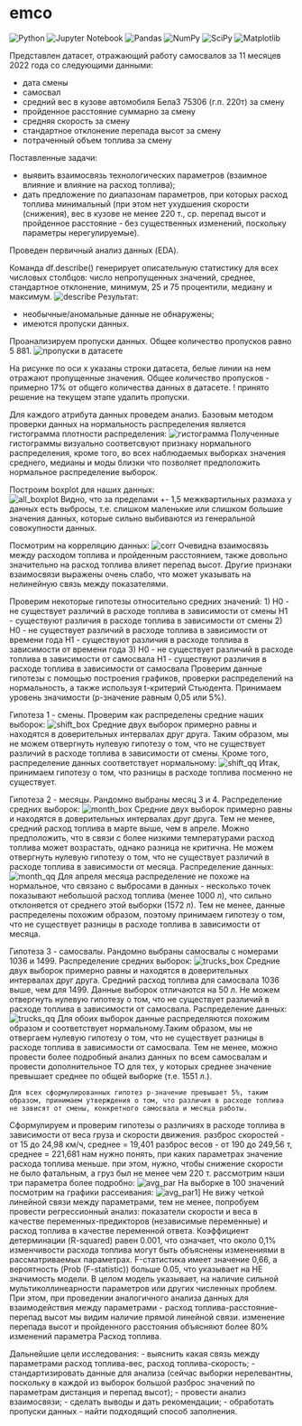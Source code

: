 # emco
![Python](https://img.shields.io/badge/python-3670A0?style=for-the-badge&logo=python&logoColor=ffdd54) ![Jupyter Notebook](https://img.shields.io/badge/jupyter-%23FA0F00.svg?style=for-the-badge&logo=jupyter&logoColor=white)
![Pandas](https://img.shields.io/badge/pandas-%23150458.svg?style=for-the-badge&logo=pandas&logoColor=white) ![NumPy](https://img.shields.io/badge/numpy-%23013243.svg?style=for-the-badge&logo=numpy&logoColor=white) ![SciPy](https://img.shields.io/badge/SciPy-%230C55A5.svg?style=for-the-badge&logo=scipy&logoColor=%white) ![Matplotlib](https://img.shields.io/badge/Matplotlib-%23ffffff.svg?style=for-the-badge&logo=Matplotlib&logoColor=black)

Представлен датасет, отражающий работу самосвалов за 11 месяцев 2022 года со следующими данными: 
- дата смены
- самосвал
- средний вес в кузове автомобиля БелаЗ 75306 (г.п. 220т) за смену
- пройденное расстояние суммарно за смену
- средняя скорость за смену
- стандартное отклонение перепада высот за смену
- потраченный объем топлива за смену

Поставленные задачи: 
- выявить взаимосвязь технологических параметров (взаимное влияние и влияние на расход топлива);
- дать предложение по диапазонам параметров, при которых расход топлива минимальный (при этом нет ухудшения скорости (снижения), вес в кузове не менее 220 т., ср. перепад высот и пройденное расстояние - без существенных изменений, поскольку параметры нерегулируемые).


<p>Проведен первичный анализ данных (EDA).

Команда df.describe() генерирует описательную статистику для всех числовых столбцов: число непропущенных значений, среднее, стандартное отклонение, минимум, 25 и 75 процентили, медиану и максимум. 
![describe](https://github.com/AnyaMankova/emco/blob/main/images/describe.png)
 Результат: 
- необычные/аномальные данные не обнаружены;
- имеются пропуски данных.

 Проанализируем пропуски данных. Общее количество пропусков равно 5 881.
![пропуски в датасете](https://github.com/AnyaMankova/emco/blob/main/images/nullst.png)

На рисунке по оси x указаны строки датасета, белые линии на нем отражают пропущенные значения.
Общее количество пропусков - примерно 17% от общего количества данных в датасете.
! принято решение на текущем этапе удалить пропуски.
   
Для каждого атрибута данных проведем анализ.
Базовым методом проверки данных на нормальность распределения является гистограмма плотности распределения:
![гистограмма](https://github.com/AnyaMankova/emco/blob/main/images/all_hist.png)
Полученные гистограммы визуально соответсвуют признаку нормального распределения, кроме того, во всех наблюдаемых выборках значения среднего, медианы и моды близки что позволяет предположить нормальное распределение выборок.

Построим boxplot для наших данных:    
![all_boxplot](https://github.com/AnyaMankova/emco/blob/main/images/all_boxplot.png)
Видно, что за пределами +- 1,5 межквартильных размаха у данных есть выбросы, т.е. слишком маленькие или слишком большие значения данных, которые сильно выбиваются из генеральной совокупности данных.   

Посмотрим на корреляцию данных:
![corr](https://github.com/AnyaMankova/emco/blob/main/images/corr.png)
Очевидна взаимосвязь между расходом топлива и пройденным расстоянием, также довольно значительно на расход топлива влияет перепад высот. Другие признаки взаимосвязи выражены очень слабо, что может указывать на нелинейную связь между показателями.

Проверим некоторые гипотезы относительно средних значений: 
    1) Н0 - не существует различий в расходе топлива в зависимости от смены 
       Н1 - существуют различия в расходе топлива в зависимости от смены 
    2) Н0 - не существует различий в расходе топлива в зависимости от времени года 
       Н1 - существуют различия в расходе топлива в зависимости от времени года 
    3) Н0 - не существует различий в расходе топлива в зависимости от самосвала 
       Н1 - существуют различия в расходе топлива в зависимости от самосвала
    Проверим данные гипотезы с помощью построения графиков, проверки распределений на нормальность, а также используя t-критерий Стьюдента. Принимаем уровень значимости (p-значение равным 0,05 или 5%).
    
Гипотеза 1 - смены.
    Проверим как распределены средние наших выборок:
    ![shift_box](https://github.com/AnyaMankova/emco/blob/main/images/shift_box.png)
    Средние двух выборок примерно равны и находятся в доверительных интервалах друг друга. Таким образом, мы не можем отвергнуть нулевую гипотезу о том, что не существует различий в расходе топлива в зависимости от смены.
    Кроме того, распределение данных соответствует нормальному:
    ![shift_qq](https://github.com/AnyaMankova/emco/blob/main/images/shift_qq.png)
Итак, принимаем гипотезу о том, что разницы в расходе топлива посменно не существует.    
    
Гипотеза 2 - месяцы.
    Рандомно выбраны месяц 3 и 4. Распределение средних выборок:
    ![month_box](https://github.com/AnyaMankova/emco/blob/main/images/month_box.png)
    Средние двух выборок примерно равны и находятся в доверительных интервалах друг друга. Тем не менее, средний расход топлива в марте выше, чем в апреле. Можно предположить, что в связи с более низкими температурами расход топлива может возрастать, однако разница не критична. Не можем отвергнуть нулевую гипотезу о том, что не существует различий в расходе топлива в зависимости от месяца.
    Распределение данных:
    ![month_qq](https://github.com/AnyaMankova/emco/blob/main/images/month_qq.png)
    Для апреля месяца распределение не похоже на нормальное, что связано с выбросами в данных - несколько точек показывают небольшой расход топлива (менее 1000 л), что сильно отклоняется от среднего этой выборки (1572 л). Тем не менее, данные распределены похожим образом, поэтому принимаем гипотезу о том, что не существует разницы в расходе топлива в зависимости от месяца. 

Гипотеза 3 - самосвалы.
    Рандомно выбраны самосвалы с номерами 1036 и 1499. Распределение средних выборок:
    ![trucks_box](https://github.com/AnyaMankova/emco/blob/main/images/trucks_box.png)
    Средние двух выборок примерно равны и находятся в доверительных интервалах друг друга. Cредний расход топлива для самосвала 1036 выше, чем для 1499. Данные выборок отличаются на 50 л. Не можем отвергнуть нулевую гипотезу о том, что не существует различий в расходе топлива в зависимости от самосвала.
    Распределение данных:
    ![trucks_qq](https://github.com/AnyaMankova/emco/blob/main/images/trucks_qq.png)
    Для обоих выборок данные распределяются похожим образом и соответствует нормальному.Таким образом, мы не отвергаем нулевую гипотезу о том, что не существует разницы в расходе топлива в зависимости от самосвала. Тем не менее, можно провести более подробный анализ данных по всем самосвалам и провести дополнительное ТО для тех, у которых среднее значение превышает среднее по общей выборке (т.е. 1551 л.).

    Для всех сформулированных гипотез p-значение превышает 5%, таким образом, принимаем утверждения о том, что различия в расходе топлива не зависят от смены, конкретного самосвала и месяца работы.
    
    
Сформулируем и проверим гипотезы о различиях в расходе топлива в зависимости от веса груза и скорости движения.
    разброс скоростей - от 15 до 24,98 км/ч, среднее = 19,401 
    разброс весов - от 190 до 249,56 т, среднее = 221,681 
    нам нужно понять, при каких параметрах значение расхода топлива меньше. при этом, нужно, чтобы снижение скорости не было фатальным, а груз был не менее чем 220 т. рассмотрим наши три параметра более подробно:
    ![avg_par](https://github.com/AnyaMankova/emco/blob/main/images/avg_par.png)
    На выборке в 100 значений посмотрим на графики рассеивания: 
    ![avg_par1](https://github.com/AnyaMankova/emco/blob/main/images/avg_par1.png)]
    Не вижу четкой линейной связи между параметрами, тем не менее, попробуем провести регрессионный анализ: показатели скорости и веса в качестве переменных-предикторов (независимые переменные) и расход топлива в качестве переменной ответа.
    Коэффициент детерминации (R-squared) равен 0.001, что означает, что около 0,1% изменчивости расхода топлива могут быть объяснены изменениями в рассматриваемых параметрах. F-статистика имеет значение 0,66, а вероятность (Prob (F-statistic)) больше 0.05, что указывает на НЕ значимость модели.
    В целом модель указывает, на наличие сильной мультиколлинеарности параметров или других численных проблем.
    При этом, при проведении аналогичного анализа данных для взаимодействия между параметрами - расход топлива-расстояние-перепад высот мы видим наличие прямой линейной связи. изменение перепада высот и пройденного расстояния объясняют более 80% изменений параметра Расход топлива.
    
Дальнейшие цели исследования: 
    - выяснить какая связь между параметрами расход топлива-вес, расход топлива-скорость;
    - стандартизировать данные для анализа (сейчас выборки нерелевантны, поскольку в каждой из выборок большой разброс значений по параметрам дистанция и перепад высот);
    - провести анализ взаимосвязи;
    - сделать выводы и дать рекомендации;
    - обработать пропуски данных - найти подходящий способ заполнения.
  </p>
